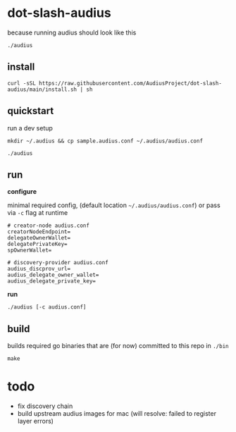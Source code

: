 # dot-slash-audius

because running audius should look like this
```
./audius
```

## install

```
curl -sSL https://raw.githubusercontent.com/AudiusProject/dot-slash-audius/main/install.sh | sh
```

## quickstart

run a dev setup

```
mkdir ~/.audius && cp sample.audius.conf ~/.audius/audius.conf

./audius
```

## run

**configure**

minimal required config, (default location `~/.audius/audius.conf`) or pass via `-c` flag at runtime

```
# creator-node audius.conf
creatorNodeEndpoint=
delegateOwnerWallet=
delegatePrivateKey=
spOwnerWallet=
```

```
# discovery-provider audius.conf
audius_discprov_url=
audius_delegate_owner_wallet=
audius_delegate_private_key=
```

**run**
```
./audius [-c audius.conf]
```

## build

builds required go binaries that are (for now) committed to this repo in `./bin`

```
make
```

# todo

- fix discovery chain
- build upstream audius images for mac (will resolve: failed to register layer errors)
